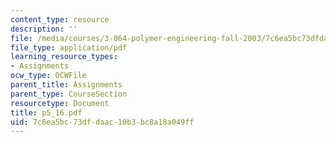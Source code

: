 ```yaml
---
content_type: resource
description: ''
file: /media/courses/3-064-polymer-engineering-fall-2003/7c6ea5bc73dfdaac10b3bc8a18a049ff_p5_16.pdf
file_type: application/pdf
learning_resource_types:
- Assignments
ocw_type: OCWFile
parent_title: Assignments
parent_type: CourseSection
resourcetype: Document
title: p5_16.pdf
uid: 7c6ea5bc-73df-daac-10b3-bc8a18a049ff
---
```

